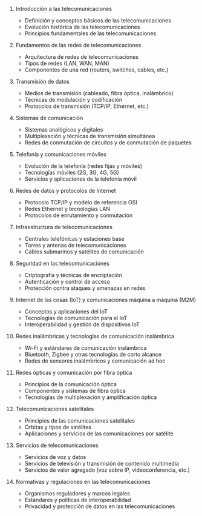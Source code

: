 1. Introducción a las telecomunicaciones
   - Definición y conceptos básicos de las telecomunicaciones
   - Evolución histórica de las telecomunicaciones
   - Principios fundamentales de las telecomunicaciones

2. Fundamentos de las redes de telecomunicaciones
   - Arquitectura de redes de telecomunicaciones
   - Tipos de redes (LAN, WAN, MAN)
   - Componentes de una red (routers, switches, cables, etc.)

3. Transmisión de datos
   - Medios de transmisión (cableado, fibra óptica, inalámbrico)
   - Técnicas de modulación y codificación
   - Protocolos de transmisión (TCP/IP, Ethernet, etc.)

4. Sistemas de comunicación
   - Sistemas analógicos y digitales
   - Multiplexación y técnicas de transmisión simultánea
   - Redes de conmutación de circuitos y de conmutación de paquetes

5. Telefonía y comunicaciones móviles
   - Evolución de la telefonía (redes fijas y móviles)
   - Tecnologías móviles (2G, 3G, 4G, 5G)
   - Servicios y aplicaciones de la telefonía móvil

6. Redes de datos y protocolos de Internet
   - Protocolo TCP/IP y modelo de referencia OSI
   - Redes Ethernet y tecnologías LAN
   - Protocolos de enrutamiento y conmutación

7. Infraestructura de telecomunicaciones
   - Centrales telefónicas y estaciones base
   - Torres y antenas de telecomunicaciones
   - Cables submarinos y satélites de comunicación

8. Seguridad en las telecomunicaciones
   - Criptografía y técnicas de encriptación
   - Autenticación y control de acceso
   - Protección contra ataques y amenazas en redes

9. Internet de las cosas (IoT) y comunicaciones máquina a máquina (M2M)
   - Conceptos y aplicaciones del IoT
   - Tecnologías de comunicación para el IoT
   - Interoperabilidad y gestión de dispositivos IoT

10. Redes inalámbricas y tecnologías de comunicación inalámbrica
    - Wi-Fi y estándares de comunicación inalámbrica
    - Bluetooth, Zigbee y otras tecnologías de corto alcance
    - Redes de sensores inalámbricos y comunicación ad hoc

11. Redes ópticas y comunicación por fibra óptica
    - Principios de la comunicación óptica
    - Componentes y sistemas de fibra óptica
    - Tecnologías de multiplexación y amplificación óptica

12. Telecomunicaciones satelitales
    - Principios de las comunicaciones satelitales
    - Órbitas y tipos de satélites
    - Aplicaciones y servicios de las comunicaciones por satélite

13. Servicios de telecomunicaciones
    - Servicios de voz y datos
    - Servicios de televisión y transmisión de contenido multimedia
    - Servicios de valor agregado (voz sobre IP, videoconferencia, etc.)

14. Normativas y regulaciones en las telecomunicaciones
    - Organismos reguladores y marcos legales
    - Estándares y políticas de interoperabilidad
    - Privacidad y protección de datos en las telecomunicaciones
